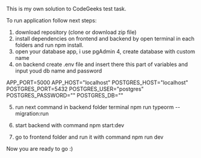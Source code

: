 This is my own solution to CodeGeeks test task.

To run application follow next steps:

1. download repository (clone or download zip file)
2. install dependencies on frontend and backend by open terminal in each folders and run npm install.
3. open your database app, i use pgAdmin 4, create database with custom name
4. on backend create .env file and insert there this part of variables and input youd db name and password

APP_PORT=5000
APP_HOST="localhost"
POSTGRES_HOST="localhost"
POSTGRES_PORT=5432
POSTGRES_USER="postgres"
POSTGRES_PASSWORD=""
POSTGRES_DB=""

5.  run next command in backend folder terminal npm run typeorm -- migration:run

6.  start backend with command npm start:dev

7.  go to frontend folder and run it with command npm run dev

Now you are ready to go :)
